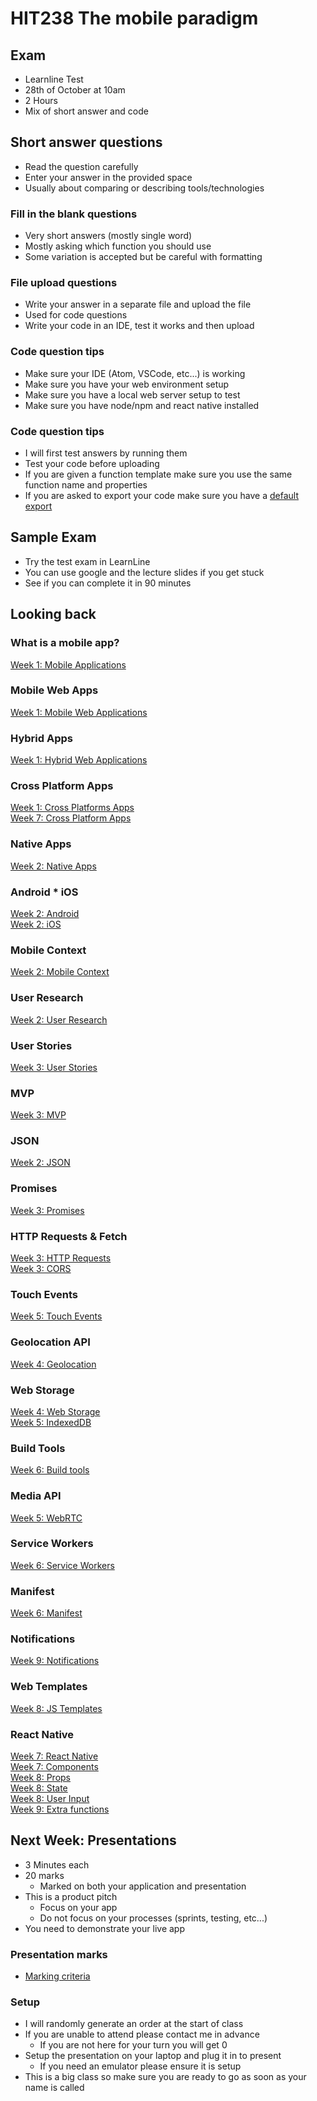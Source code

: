 <!-- .slide: data-background-image="../images/bg-smartphone.jpg" -->

# HIT238 The mobile paradigm

<!-- .slide: data-background-image="../images/bg-smartphone.jpg" -->

## Exam

- Learnline Test
- 28th of October at 10am
- 2 Hours
- Mix of short answer and code

<!-- .slide: data-background-image="../images/bg-smartphone.jpg" -->

## Short answer questions

- Read the question carefully
- Enter your answer in the provided space
- Usually about comparing or describing tools/technologies

<!-- .slide: data-background-image="../images/bg-smartphone.jpg" -->

### Fill in the blank questions

- Very short answers (mostly single word)
- Mostly asking which function you should use
- Some variation is accepted but be careful with formatting

<!-- .slide: data-background-image="../images/bg-smartphone.jpg" -->

### File upload questions

- Write your answer in a separate file and upload the file
- Used for code questions
- Write your code in an IDE, test it works and then upload

<!-- .slide: data-background-image="../images/bg-smartphone.jpg" -->

### Code question tips

- Make sure your IDE (Atom, VSCode, etc...) is working
- Make sure you have your web environment setup
- Make sure you have a local web server setup to test
- Make sure you have node/npm and react native installed

<!-- .slide: data-background-image="../images/bg-smartphone.jpg" -->

### Code question tips

- I will first test answers by running them
- Test your code before uploading
- If you are given a function template make sure you use the same function name and properties
- If you are asked to export your code make sure you have a [default export](https://cdu-hit238.github.io/slides/week7/#/5/3)

<!-- .slide: data-background-image="../images/bg-smartphone.jpg" -->

## Sample Exam

- Try the test exam in LearnLine
- You can use google and the lecture slides if you get stuck
- See if you can complete it in 90 minutes

<!-- .slide: data-background-image="../images/bg-smartphone.jpg" -->

## Looking back

<!-- .slide: data-background-image="../images/bg-smartphone.jpg" -->

### What is a mobile app?

[Week 1: Mobile Applications](https://cdu-hit238.github.io/slides/week1/#/3)

<!-- .slide: data-background-image="../images/bg-smartphone.jpg" -->

### Mobile Web Apps

[Week 1: Mobile Web Applications](https://cdu-hit238.github.io/slides/week1/#/4)

<!-- .slide: data-background-image="../images/bg-smartphone.jpg" -->

### Hybrid Apps

[Week 1: Hybrid Web Applications](https://cdu-hit238.github.io/slides/week1/#/5)

<!-- .slide: data-background-image="../images/bg-smartphone.jpg" -->

### Cross Platform Apps

[Week 1: Cross Platforms Apps](https://cdu-hit238.github.io/slides/week1/#/6)  
[Week 7: Cross Platform Apps](https://cdu-hit238.github.io/slides/week7/#/3)

<!-- .slide: data-background-image="../images/bg-smartphone.jpg" -->

### Native Apps

[Week 2: Native Apps](https://cdu-hit238.github.io/slides/week2/#/3/1)

<!-- .slide: data-background-image="../images/bg-smartphone.jpg" -->

### Android \* iOS

[Week 2: Android](https://cdu-hit238.github.io/slides/week2/#/4)  
[Week 2: iOS](https://cdu-hit238.github.io/slides/week2/#/4/2)

<!-- .slide: data-background-image="../images/bg-smartphone.jpg" -->

### Mobile Context

[Week 2: Mobile Context](https://cdu-hit238.github.io/slides/week2/#/5)

<!-- .slide: data-background-image="../images/bg-smartphone.jpg" -->

### User Research

[Week 2: User Research](https://cdu-hit238.github.io/slides/week2/#/6)

<!-- .slide: data-background-image="../images/bg-smartphone.jpg" -->

### User Stories

[Week 3: User Stories](https://cdu-hit238.github.io/slides/week3/#/2)

<!-- .slide: data-background-image="../images/bg-smartphone.jpg" -->

### MVP

[Week 3: MVP](https://cdu-hit238.github.io/slides/week3/#/1)

<!-- .slide: data-background-image="../images/bg-smartphone.jpg" -->

### JSON

[Week 2: JSON](https://cdu-hit238.github.io/slides/week2/#/9)

<!-- .slide: data-background-image="../images/bg-smartphone.jpg" -->

### Promises

[Week 3: Promises](https://cdu-hit238.github.io/slides/week3/#/3)

<!-- .slide: data-background-image="../images/bg-smartphone.jpg" -->

### HTTP Requests & Fetch

[Week 3: HTTP Requests](https://cdu-hit238.github.io/slides/week3/#/4)  
[Week 3: CORS](https://cdu-hit238.github.io/slides/week3/#/5)

<!-- .slide: data-background-image="../images/bg-smartphone.jpg" -->

### Touch Events

[Week 5: Touch Events](https://cdu-hit238.github.io/slides/week5/#/1)

<!-- .slide: data-background-image="../images/bg-smartphone.jpg" -->

### Geolocation API

[Week 4: Geolocation](https://cdu-hit238.github.io/slides/week4/#/4)

<!-- .slide: data-background-image="../images/bg-smartphone.jpg" -->

### Web Storage

[Week 4: Web Storage](https://cdu-hit238.github.io/slides/week4/#/5)  
[Week 5: IndexedDB](https://cdu-hit238.github.io/slides/week5/#/4)

<!-- .slide: data-background-image="../images/bg-smartphone.jpg" -->

### Build Tools

[Week 6: Build tools](https://cdu-hit238.github.io/slides/week6/#/1)

<!-- .slide: data-background-image="../images/bg-smartphone.jpg" -->

### Media API

[Week 5: WebRTC](https://cdu-hit238.github.io/slides/week2/#/3)

<!-- .slide: data-background-image="../images/bg-smartphone.jpg" -->

### Service Workers

[Week 6: Service Workers](https://cdu-hit238.github.io/slides/week6/#/2)

<!-- .slide: data-background-image="../images/bg-smartphone.jpg" -->

### Manifest

[Week 6: Manifest](https://cdu-hit238.github.io/slides/week6/#/3)

<!-- .slide: data-background-image="../images/bg-smartphone.jpg" -->

### Notifications

[Week 9: Notifications](https://cdu-hit238.github.io/slides/week9/#/3)

<!-- .slide: data-background-image="../images/bg-smartphone.jpg" -->

### Web Templates

[Week 8: JS Templates](https://cdu-hit238.github.io/slides/week8/#/5)

<!-- .slide: data-background-image="../images/bg-smartphone.jpg" -->

### React Native

[Week 7: React Native](https://cdu-hit238.github.io/slides/week7/#/4)  
[Week 7: Components](https://cdu-hit238.github.io/slides/week7/#/6)  
[Week 8: Props](https://cdu-hit238.github.io/slides/week8/#/2)  
[Week 8: State](https://cdu-hit238.github.io/slides/week8/#/3)  
[Week 8: User Input](https://cdu-hit238.github.io/slides/week8/#/4)  
[Week 9: Extra functions](https://cdu-hit238.github.io/slides/week9/#/1)

<!-- .slide: data-background-image="../images/bg-smartphone.jpg" -->

## Next Week: Presentations

- 3 Minutes each
- 20 marks
  - Marked on both your application and presentation
- This is a product pitch
  - Focus on your app
  - Do not focus on your processes (sprints, testing, etc...)
- You need to demonstrate your live app

<!-- .slide: data-background-image="../images/bg-smartphone.jpg" -->

### Presentation marks

- [Marking criteria](https://online.cdu.edu.au/bbcswebdav/pid-3139661-dt-content-rid-17399245_2/xid-17399245_2)

<!-- .slide: data-background-image="../images/bg-smartphone.jpg" -->

### Setup

- I will randomly generate an order at the start of class
- If you are unable to attend please contact me in advance
  - If you are not here for your turn you will get 0
- Setup the presentation on your laptop and plug it in to present
  - If you need an emulator please ensure it is setup
- This is a big class so make sure you are ready to go as soon as your name is called
